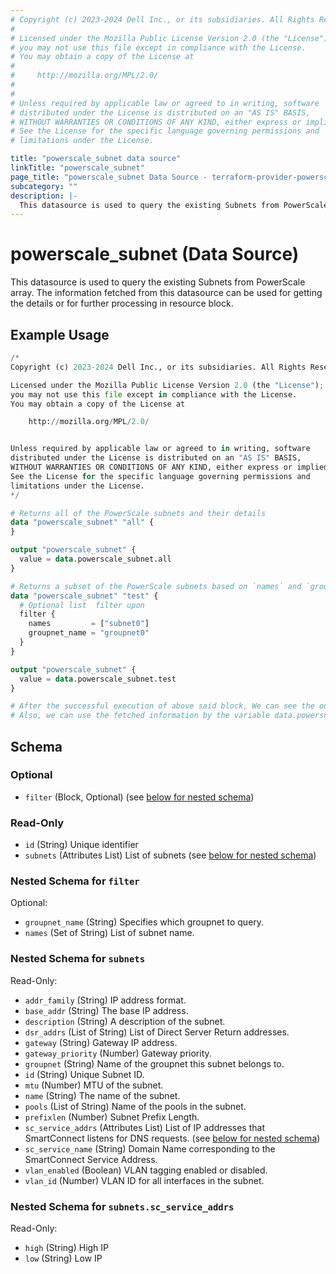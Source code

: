 ```yaml
---
# Copyright (c) 2023-2024 Dell Inc., or its subsidiaries. All Rights Reserved.
#
# Licensed under the Mozilla Public License Version 2.0 (the "License");
# you may not use this file except in compliance with the License.
# You may obtain a copy of the License at
#
#     http://mozilla.org/MPL/2.0/
#
#
# Unless required by applicable law or agreed to in writing, software
# distributed under the License is distributed on an "AS IS" BASIS,
# WITHOUT WARRANTIES OR CONDITIONS OF ANY KIND, either express or implied.
# See the License for the specific language governing permissions and
# limitations under the License.

title: "powerscale_subnet data source"
linkTitle: "powerscale_subnet"
page_title: "powerscale_subnet Data Source - terraform-provider-powerscale"
subcategory: ""
description: |-
  This datasource is used to query the existing Subnets from PowerScale array. The information fetched from this datasource can be used for getting the details or for further processing in resource block.
---
```


# powerscale_subnet (Data Source)

This datasource is used to query the existing Subnets from PowerScale array. The information fetched from this datasource can be used for getting the details or for further processing in resource block.

## Example Usage

```terraform
/*
Copyright (c) 2023-2024 Dell Inc., or its subsidiaries. All Rights Reserved.

Licensed under the Mozilla Public License Version 2.0 (the "License");
you may not use this file except in compliance with the License.
You may obtain a copy of the License at

    http://mozilla.org/MPL/2.0/


Unless required by applicable law or agreed to in writing, software
distributed under the License is distributed on an "AS IS" BASIS,
WITHOUT WARRANTIES OR CONDITIONS OF ANY KIND, either express or implied.
See the License for the specific language governing permissions and
limitations under the License.
*/

# Returns all of the PowerScale subnets and their details
data "powerscale_subnet" "all" {
}

output "powerscale_subnet" {
  value = data.powerscale_subnet.all
}

# Returns a subset of the PowerScale subnets based on `names` and `groupnet_name`
data "powerscale_subnet" "test" {
  # Optional list  filter upon
  filter {
    names         = ["subnet0"]
    groupnet_name = "groupnet0"
  }
}

output "powerscale_subnet" {
  value = data.powerscale_subnet.test
}

# After the successful execution of above said block, We can see the output value by executing 'terraform output' command.
# Also, we can use the fetched information by the variable data.powerscale_subnet.all
```

<!-- schema generated by tfplugindocs -->
## Schema

### Optional

- `filter` (Block, Optional) (see [below for nested schema](#nestedblock--filter))

### Read-Only

- `id` (String) Unique identifier
- `subnets` (Attributes List) List of subnets (see [below for nested schema](#nestedatt--subnets))

<a id="nestedblock--filter"></a>
### Nested Schema for `filter`

Optional:

- `groupnet_name` (String) Specifies which groupnet to query.
- `names` (Set of String) List of subnet name.


<a id="nestedatt--subnets"></a>
### Nested Schema for `subnets`

Read-Only:

- `addr_family` (String) IP address format.
- `base_addr` (String) The base IP address.
- `description` (String) A description of the subnet.
- `dsr_addrs` (List of String) List of Direct Server Return addresses.
- `gateway` (String) Gateway IP address.
- `gateway_priority` (Number) Gateway priority.
- `groupnet` (String) Name of the groupnet this subnet belongs to.
- `id` (String) Unique Subnet ID.
- `mtu` (Number) MTU of the subnet.
- `name` (String) The name of the subnet.
- `pools` (List of String) Name of the pools in the subnet.
- `prefixlen` (Number) Subnet Prefix Length.
- `sc_service_addrs` (Attributes List) List of IP addresses that SmartConnect listens for DNS requests. (see [below for nested schema](#nestedatt--subnets--sc_service_addrs))
- `sc_service_name` (String) Domain Name corresponding to the SmartConnect Service Address.
- `vlan_enabled` (Boolean) VLAN tagging enabled or disabled.
- `vlan_id` (Number) VLAN ID for all interfaces in the subnet.

<a id="nestedatt--subnets--sc_service_addrs"></a>
### Nested Schema for `subnets.sc_service_addrs`

Read-Only:

- `high` (String) High IP
- `low` (String) Low IP